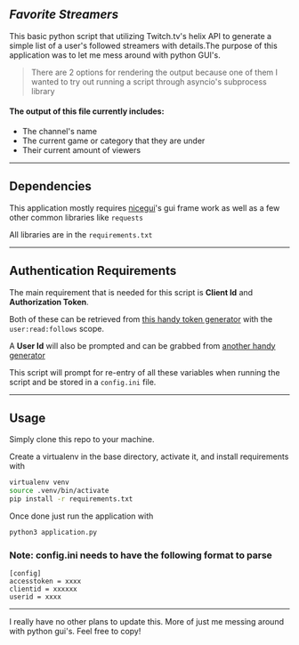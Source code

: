 ## *Favorite Streamers*

This basic python script that utilizing Twitch.tv's helix API to generate a simple list of a user's followed streamers with details.The purpose of this application was to let me mess around with python GUI's.

> There are 2 options for rendering the output because one of them I wanted to try out running a script through asyncio's subprocess library

#### The output of this file currently includes:

- The channel's name
- The current game or category that they are under 
- Their current amount of viewers

---

## Dependencies
This application mostly requires [nicegui](https://github.com/zauberzeug/nicegui/)'s gui frame work as well as a few other common libraries like `requests`

All libraries are in the `requirements.txt`

---

## Authentication Requirements
The main requirement that is needed for this script is **Client Id** and **Authorization Token**.

Both of these can be retrieved from [this handy token generator](https://twitchtokengenerator.com/) with the `user:read:follows` scope.

A **User Id** will also be prompted and can be grabbed from [another handy generator](https://www.streamweasels.com/tools/convert-twitch-username-to-user-id/) 

This script will prompt for re-entry of all these variables when running the script and be stored in a `config.ini` file.

---

## Usage

Simply clone this repo to your machine.

Create a virtualenv in the base directory, activate it, and install requirements with

```bash
virtualenv venv
source .venv/bin/activate
pip install -r requirements.txt
```
Once done just run the application with 
```bash
python3 application.py
```

### **Note: config.ini needs to have the following format to parse**
```code
[config]
accesstoken = xxxx
clientid = xxxxxx
userid = xxxx
```

---

I really have no other plans to update this. More of just me messing around with python gui's. Feel free to copy!
